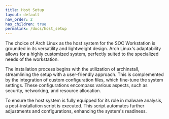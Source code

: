 ```yaml
---
title: Host Setup
layout: default
nav_order: 2
has_children: true
permalink: /docs/host_setup
---
```


The choice of Arch Linux as the host system for the SOC Workstation is grounded in its versatility and lightweight design. Arch Linux's adaptability allows for a highly customized system, perfectly suited to the specialized needs of the workstation.

The installation process begins with the utilization of archinstall, streamlining the setup with a user-friendly approach. This is complemented by the integration of custom configuration files, which fine-tune the system settings. These configurations encompass various aspects, such as security, networking, and resource allocation.

To ensure the host system is fully equipped for its role in malware analysis, a post-installation script is executed. This script automates further adjustments and configurations, enhancing the system's readiness.
